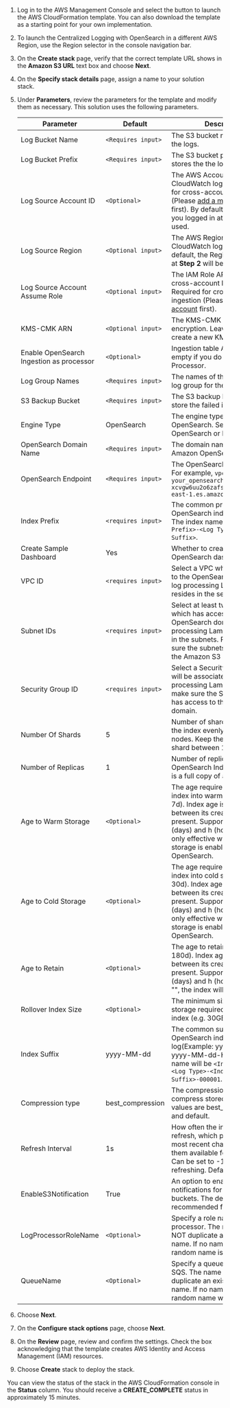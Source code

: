 1.  Log in to the AWS Management Console and select the button to launch the AWS CloudFormation template. You can also download the template as a starting point for your own implementation.

2.  To launch the Centralized Logging with OpenSearch in a different AWS Region, use the Region selector in the console navigation bar.

3.  On the **Create stack** page, verify that the correct template URL shows in the **Amazon S3 URL** text box and choose **Next**.

4.  On the **Specify stack details** page, assign a name to your solution stack.

5.  Under **Parameters**, review the parameters for the template and modify them as necessary. This solution uses the following parameters.

    | Parameter                                | Default            | Description                                                                                                                                                                                                                                 |
    | ---------------------------------------- | ------------------ | ------------------------------------------------------------------------------------------------------------------------------------------------------------------------------------------------------------------------------------------- |
    | Log Bucket Name                          | `<Requires input>` | The S3 bucket name to export the logs.                                                                                                                                                                                                      |
    | Log Bucket Prefix                        | `<Requires input>` | The S3 bucket path prefix which stores the the logs.                                                                                                                                                                                        |
    | Log Source Account ID                    | `<Optional>`       | The AWS Account ID of the CloudWatch log group. Required for cross-account log ingestion (Please [add a member account](../link-account/index.md) first). By default, the Account ID you logged in at **Step 1** will be used.              |
    | Log Source Region                        | `<Optional input>` | The AWS Region of the CloudWatch log group. By default, the Region you selected at **Step 2** will be used.                                                                                                                                 |
    | Log Source Account Assume Role           | `<Optional input>` | The IAM Role ARN used for cross-account log ingestion. Required for cross-account log ingestion (Please [add a member account](../link-account/index.md) first).                                                                            |
    | KMS-CMK ARN                              | `<Optional input>` | The KMS-CMK ARN for SQS encryption. Leave it blank to create a new KMS CMK.                                                                                                                                                                 |
    | Enable OpenSearch Ingestion as processor | `<Optional>`       | Ingestion table Arn. Leave empty if you do not use OSI as Processor.                                                                                                                                                                        |
    | Log Group Names                          | `<Requires input>` | The names of the CloudWatch log group for the logs.                                                                                                                                                                                         |
    | S3 Backup Bucket                         | `<Requires input>` | The S3 backup bucket name to store the failed ingestion logs.                                                                                                                                                                               |
    | Engine Type                              | OpenSearch         | The engine type of the OpenSearch. Select OpenSearch or Elasticsearch.                                                                                                                                                                      |
    | OpenSearch Domain Name                   | `<Requires input>` | The domain name of the Amazon OpenSearch cluster.                                                                                                                                                                                           |
    | OpenSearch Endpoint                      | `<Requires input>` | The OpenSearch endpoint URL. For example, `vpc-your_opensearch_domain_name-xcvgw6uu2o6zafsiefxubwuohe.us-east-1.es.amazonaws.com`                                                                                                           |
    | Index Prefix                             | `<requires input>` | The common prefix of OpenSearch index for the log. The index name will be `<Index Prefix>-<Log Type>-<Other Suffix>`.                                                                                                                       |
    | Create Sample Dashboard                  | Yes                | Whether to create a sample OpenSearch dashboard.                                                                                                                                                                                            |
    | VPC ID                                   | `<requires input>` | Select a VPC which has access to the OpenSearch domain. The log processing Lambda will be resides in the selected VPC.                                                                                                                      |
    | Subnet IDs                               | `<requires input>` | Select at least two subnets which has access to the OpenSearch domain. The log processing Lambda will resides in the subnets. Please make sure the subnets has access to the Amazon S3 service.                                             |
    | Security Group ID                        | `<requires input>` | Select a Security Group which will be associated to the log processing Lambda. Please make sure the Security Group has access to the OpenSearch domain.                                                                                     |
    | Number Of Shards                         | 5                  | Number of shards to distribute the index evenly across all data nodes. Keep the size of each shard between 10-50 GiB.                                                                                                                       |
    | Number of Replicas                       | 1                  | Number of replicas for OpenSearch Index. Each replica is a full copy of an index.                                                                                                                                                           |
    | Age to Warm Storage                      | `<Optional>`       | The age required to move the index into warm storage (e.g. 7d). Index age is the time between its creation and the present. Supported units are d (days) and h (hours). This is only effective when warm storage is enabled in OpenSearch.  |
    | Age to Cold Storage                      | `<Optional>`       | The age required to move the index into cold storage (e.g. 30d). Index age is the time between its creation and the present. Supported units are d (days) and h (hours). This is only effective when cold storage is enabled in OpenSearch. |
    | Age to Retain                            | `<Optional>`       | The age to retain the index (e.g. 180d). Index age is the time between its creation and the present. Supported units are d (days) and h (hours). If value is "", the index will not be deleted.                                             |
    | Rollover Index Size                      | `<Optional>`       | The minimum size of the shard storage required to roll over the index (e.g. 30GB).                                                                                                                                                          |
    | Index Suffix                             | yyyy-MM-dd         | The common suffix format of OpenSearch index for the log(Example: yyyy-MM-dd, yyyy-MM-dd-HH). The index name will be `<Index Prefix>-<Log Type>-<Index Suffix>-000001`.                                                                     |
    | Compression type                         | best_compression   | The compression type to use to compress stored data. Available values are best_compression and default.                                                                                                                                     |
    | Refresh Interval                         | 1s                 | How often the index should refresh, which publishes its most recent changes and makes them available for searching. Can be set to -1 to disable refreshing. Default is 1s.                                                                  |
    | EnableS3Notification                     | True               | An option to enable or disable notifications for Amazon S3 buckets. The default option is recommended for most cases.                                                                                                                       |
    | LogProcessorRoleName                     | `<Optional>`       | Specify a role name for the log processor. The name should NOT duplicate an existing role name. If no name is specified, a random name is generated.                                                                                        |
    | QueueName                                | `<Optional>`       | Specify a queue name for an SQS. The name should NOT duplicate an existing queue name. If no name is given, a random name will be generated.                                                                                                |

6.  Choose **Next**.

7.  On the **Configure stack options** page, choose **Next**.

8.  On the **Review** page, review and confirm the settings. Check the box acknowledging that the template creates AWS Identity and Access Management (IAM) resources.

9.  Choose **Create** stack to deploy the stack.

You can view the status of the stack in the AWS CloudFormation console in the **Status** column. You should receive
a **CREATE_COMPLETE** status in approximately 15 minutes.
